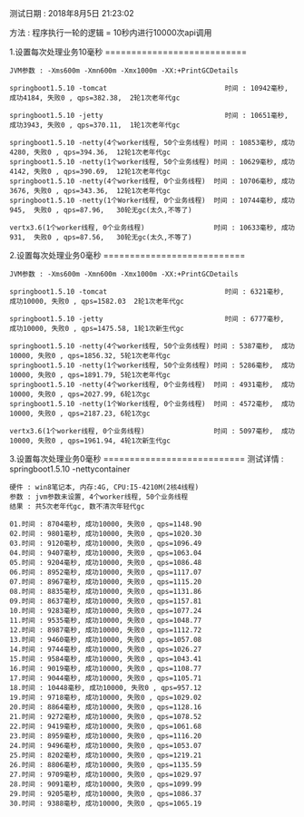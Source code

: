 测试日期 : 2018年8月5日 21:23:02

方法 : 程序执行一轮的逻辑 = 10秒内进行10000次api调用

1.设置每次处理业务10毫秒 ===========================

	JVM参数 : -Xms600m -Xmn600m -Xmx1000m -XX:+PrintGCDetails

	springboot1.5.10 -tomcat  							 时间 : 10942毫秒, 成功4184, 失败0 , qps=382.38,  2轮1次老年代gc

	springboot1.5.10 -jetty								 时间 : 10651毫秒, 成功3943, 失败0 , qps=370.11,  1轮1次老年代gc

	springboot1.5.10 -netty(4个worker线程, 50个业务线程) 时间 : 10853毫秒, 成功4280, 失败0 , qps=394.36,  12轮1次老年代gc
	springboot1.5.10 -netty(1个worker线程, 50个业务线程) 时间 : 10629毫秒, 成功4142, 失败0 , qps=390.69,  12轮1次老年代gc
	springboot1.5.10 -netty(4个worker线程, 0个业务线程)	 时间 : 10706毫秒, 成功3676, 失败0 , qps=343.36,  12轮1次老年代gc
	springboot1.5.10 -netty(1个Worker线程, 0个业务线程)	 时间 : 10744毫秒, 成功945,  失败0 , qps=87.96,   30轮无gc(太久,不等了)

	vertx3.6(1个worker线程, 0个业务线程) 				 时间 : 10633毫秒, 成功931,  失败0 , qps=87.56,   30轮无gc(太久,不等了)

	
2.设置每次处理业务0毫秒 ===========================

	JVM参数 : -Xms600m -Xmn600m -Xmx1000m -XX:+PrintGCDetails
	
	springboot1.5.10 -tomcat  							 时间 : 6321毫秒,  成功10000, 失败0 , qps=1582.03  2轮1次老年代gc
	
	springboot1.5.10 -jetty								 时间 : 6777毫秒,  成功10000, 失败0 , qps=1475.58, 1轮1次新生代gc		
	
	springboot1.5.10 -netty(4个worker线程, 50个业务线程) 时间 : 5387毫秒,  成功10000, 失败0 , qps=1856.32, 5轮1次老年代gc	
	springboot1.5.10 -netty(1个worker线程, 50个业务线程) 时间 : 5286毫秒,  成功10000, 失败0 , qps=1891.79, 5轮1次老年代gc											
	springboot1.5.10 -netty(4个worker线程, 0个业务线程)	 时间 : 4931毫秒,  成功10000, 失败0 , qps=2027.99, 6轮1次gc
	springboot1.5.10 -netty(1个Worker线程, 0个业务线程)	 时间 : 4572毫秒,  成功10000, 失败0 , qps=2187.23, 6轮1次gc

	vertx3.6(1个worker线程, 0个业务线程)				 时间 : 5097毫秒,  成功10000, 失败0 , qps=1961.94, 4轮1次新生代gc


3.设置每次处理业务0毫秒 ===========================
	测试详情 : springboot1.5.10 -nettycontainer
	
	硬件 : win8笔记本, 内存:4G, CPU:I5-4210M(2核4线程)
	参数 : jvm参数未设置, 4个worker线程, 50个业务线程
	结果 : 共5次老年代gc, 数不清次年轻代gc
	
	01.时间 : 8704毫秒, 成功10000, 失败0 , qps=1148.90
	02.时间 : 9801毫秒, 成功10000, 失败0 , qps=1020.30
	03.时间 : 9120毫秒, 成功10000, 失败0 , qps=1096.49
	04.时间 : 9407毫秒, 成功10000, 失败0 , qps=1063.04
	05.时间 : 9204毫秒, 成功10000, 失败0 , qps=1086.48
	06.时间 : 8952毫秒, 成功10000, 失败0 , qps=1117.07
	07.时间 : 8967毫秒, 成功10000, 失败0 , qps=1115.20
	08.时间 : 8835毫秒, 成功10000, 失败0 , qps=1131.86
	09.时间 : 8637毫秒, 成功10000, 失败0 , qps=1157.81
	10.时间 : 9283毫秒, 成功10000, 失败0 , qps=1077.24
	11.时间 : 9535毫秒, 成功10000, 失败0 , qps=1048.77
	12.时间 : 8987毫秒, 成功10000, 失败0 , qps=1112.72
	13.时间 : 9460毫秒, 成功10000, 失败0 , qps=1057.08
	14.时间 : 9744毫秒, 成功10000, 失败0 , qps=1026.27
	15.时间 : 9584毫秒, 成功10000, 失败0 , qps=1043.41
	16.时间 : 9019毫秒, 成功10000, 失败0 , qps=1108.77
	17.时间 : 9044毫秒, 成功10000, 失败0 , qps=1105.71
	18.时间 : 10448毫秒, 成功10000, 失败0 , qps=957.12
	19.时间 : 9718毫秒, 成功10000, 失败0 , qps=1029.02
	20.时间 : 8864毫秒, 成功10000, 失败0 , qps=1128.16
	21.时间 : 9272毫秒, 成功10000, 失败0 , qps=1078.52
	22.时间 : 9419毫秒, 成功10000, 失败0 , qps=1061.68
	23.时间 : 8959毫秒, 成功10000, 失败0 , qps=1116.20
	24.时间 : 9496毫秒, 成功10000, 失败0 , qps=1053.07
	25.时间 : 8202毫秒, 成功10000, 失败0 , qps=1219.21
	26.时间 : 8806毫秒, 成功10000, 失败0 , qps=1135.59
	27.时间 : 9709毫秒, 成功10000, 失败0 , qps=1029.97
	28.时间 : 9091毫秒, 成功10000, 失败0 , qps=1099.99
	29.时间 : 9205毫秒, 成功10000, 失败0 , qps=1086.37
	30.时间 : 9388毫秒, 成功10000, 失败0 , qps=1065.19